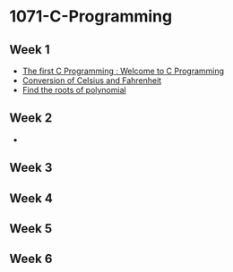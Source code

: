 # 1071-C-Programming

## Week 1

- [The first C Programming : Welcome to C Programming](https://github.com/407410116/1071-C-Programming/blob/master/w01/welcome.cpp)
- [Conversion of Celsius and Fahrenheit](https://github.com/407410116/1071-C-Programming/blob/master/w01/tempconvert.cpp)
- [Find the roots of polynomial](https://github.com/407410116/1071-C-Programming/blob/master/w01/roots.cpp)

## Week 2

- []()
## Week 3
## Week 4
## Week 5
## Week 6

  
<!--stackedit_data:
eyJoaXN0b3J5IjpbMTczMzQ0NTY3NywtODI0MDE5MTI3XX0=
-->
